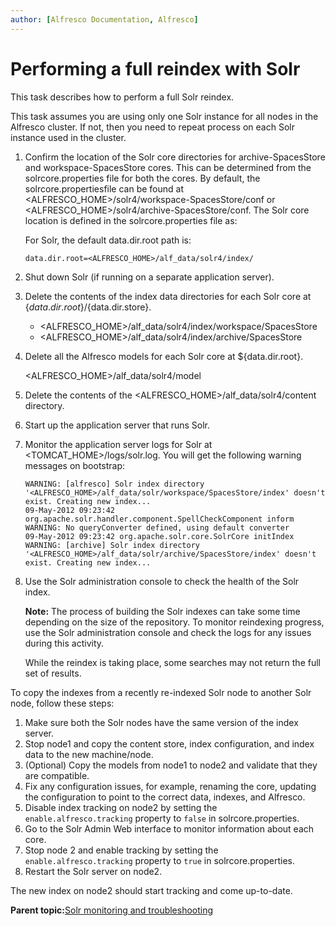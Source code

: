 ```yaml
---
author: [Alfresco Documentation, Alfresco]
---
```


# Performing a full reindex with Solr

This task describes how to perform a full Solr reindex.

This task assumes you are using only one Solr instance for all nodes in the Alfresco cluster. If not, then you need to repeat process on each Solr instance used in the cluster.

1.  Confirm the location of the Solr core directories for archive-SpacesStore and workspace-SpacesStore cores. This can be determined from the solrcore.properties file for both the cores. By default, the solrcore.propertiesfile can be found at <ALFRESCO\_HOME\>/solr4/workspace-SpacesStore/conf or <ALFRESCO\_HOME\>/solr4/archive-SpacesStore/conf. The Solr core location is defined in the solrcore.properties file as:

    For Solr, the default data.dir.root path is:

    ```
    data.dir.root=<ALFRESCO_HOME>/alf_data/solr4/index/
    ```

2.  Shut down Solr \(if running on a separate application server\).

3.  Delete the contents of the index data directories for each Solr core at $\{data.dir.root\}/$\{data.dir.store\}.

    -   <ALFRESCO\_HOME\>/alf\_data/solr4/index/workspace/SpacesStore
    -   <ALFRESCO\_HOME\>/alf\_data/solr4/index/archive/SpacesStore
4.  Delete all the Alfresco models for each Solr core at $\{data.dir.root\}.

    <ALFRESCO\_HOME\>/alf\_data/solr4/model

5.  Delete the contents of the <ALFRESCO\_HOME\>/alf\_data/solr4/content directory.

6.  Start up the application server that runs Solr.

7.  Monitor the application server logs for Solr at <TOMCAT\_HOME\>/logs/solr.log. You will get the following warning messages on bootstrap:

    ```
    WARNING: [alfresco] Solr index directory '<ALFRESCO_HOME>/alf_data/solr/workspace/SpacesStore/index' doesn't exist. Creating new index...
    09-May-2012 09:23:42 org.apache.solr.handler.component.SpellCheckComponent inform
    WARNING: No queryConverter defined, using default converter
    09-May-2012 09:23:42 org.apache.solr.core.SolrCore initIndex
    WARNING: [archive] Solr index directory '<ALFRESCO_HOME>/alf_data/solr/archive/SpacesStore/index' doesn't exist. Creating new index... 
    ```

8.  Use the Solr administration console to check the health of the Solr index.

    **Note:** The process of building the Solr indexes can take some time depending on the size of the repository. To monitor reindexing progress, use the Solr administration console and check the logs for any issues during this activity.

    While the reindex is taking place, some searches may not return the full set of results.


To copy the indexes from a recently re-indexed Solr node to another Solr node, follow these steps:

1.  Make sure both the Solr nodes have the same version of the index server.
2.  Stop node1 and copy the content store, index configuration, and index data to the new machine/node.
3.  \(Optional\) Copy the models from node1 to node2 and validate that they are compatible.
4.  Fix any configuration issues, for example, renaming the core, updating the configuration to point to the correct data, indexes, and Alfresco.
5.  Disable index tracking on node2 by setting the `enable.alfresco.tracking` property to `false` in solrcore.properties.
6.  Go to the Solr Admin Web interface to monitor information about each core.
7.  Stop node 2 and enable tracking by setting the `enable.alfresco.tracking` property to `true` in solrcore.properties.
8.  Restart the Solr server on node2.

The new index on node2 should start tracking and come up-to-date.

**Parent topic:**[Solr monitoring and troubleshooting](../concepts/solr-monitor-troubleshoot.md)

